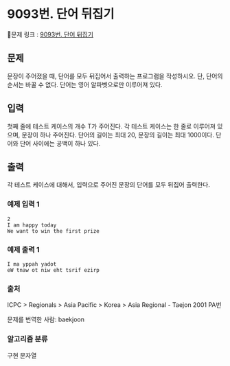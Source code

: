 # 9093번. 단어 뒤집기
🔗문제 링크 : [9093번. 단어 뒤집기](https://www.acmicpc.net/problem/9093)

## 문제
문장이 주어졌을 때, 단어를 모두 뒤집어서 출력하는 프로그램을 작성하시오. 단, 단어의 순서는 바꿀 수 없다. 단어는 영어 알파벳으로만 이루어져 있다.

## 입력
첫째 줄에 테스트 케이스의 개수 T가 주어진다. 각 테스트 케이스는 한 줄로 이루어져 있으며, 문장이 하나 주어진다. 단어의 길이는 최대 20, 문장의 길이는 최대 1000이다. 단어와 단어 사이에는 공백이 하나 있다.

## 출력
각 테스트 케이스에 대해서, 입력으로 주어진 문장의 단어를 모두 뒤집어 출력한다.

### 예제 입력 1
```
2
I am happy today
We want to win the first prize
```
### 예제 출력 1
```
I ma yppah yadot
eW tnaw ot niw eht tsrif ezirp
```
### 출처
ICPC > Regionals > Asia Pacific > Korea > Asia Regional - Taejon 2001 PA번

문제를 번역한 사람: baekjoon

### 알고리즘 분류
구현
문자열